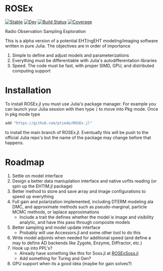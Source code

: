 # ROSEx

[![Stable](https://img.shields.io/badge/docs-stable-blue.svg)](https://ptiede.github.io/ROSEx.jl/stable)
[![Dev](https://img.shields.io/badge/docs-dev-blue.svg)](https://ptiede.github.io/ROSEx.jl/dev)
[![Build Status](https://github.com/ptiede/ROSEx.jl/workflows/CI/badge.svg)](https://github.com/ptiede/ROSEx.jl/actions)
[![Coverage](https://codecov.io/gh/ptiede/ROSEx.jl/branch/master/graph/badge.svg)](https://codecov.io/gh/ptiede/ROSEx.jl)

Radio Observation Sampling Exploration

This is a alpha version of a potential EHT/ngEHT modeling/imaging software written in pure Julia. The objectives are in order of importance

1. Simple to define and adjust models and parameterizations
2. Everything must be differentiable with Julia's autodifferentation libraries
3. Speed. The code must be fast, with proper SIMD, GPU, and distributed computing support

# Installation
To install ROSEx.jl you must use Julia's package manager. For example you can launch your Julia session with then type `]` to move into Pkg mode. Once in pkg mode type
```julia
add "https://github.com/ptiede/ROSEx.jl"
```
to install the main branch of ROSEx.jl. Eventually this will be push to the official Julia repo's but the name of the package may change before that happens.


# Roadmap

1. Settle on model interface
2. Design a better data maniuplation interface and native uvfits reading (or spin up the EHTIM.jl package)
4. Better method to store and save array and image configurations to speed up everything
5. Full gain and polarization implemented, including DTERM modeling ala DMC, and approximate methods such as pseudo-marginal, particle MCMC methods, or laplace approximations
   - Include a trait the defines whether the model is image and visibility analytic, and have this pass through composite models 
5. Better sampling and model update interface 
   - Probably will use Accessors.jl and some other tool to do this
6. Write model adjoints when needed for additional speed (and define a may to define AD backends like Zygote, Enzyme, Diffractor, etc.)
7. Hook up into PPL's?
   - Already have something like this for Soss.jl at [ROSExSoss.jl](https://github.com/ptiede/ROSExSoss.jl)
   - Add something for Turing and Gen?
8. GPU support when its a good idea (maybe for gain solves?)

